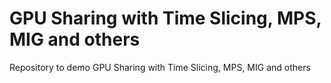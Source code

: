 # GPU Sharing with Time Slicing, MPS, MIG and others

Repository to demo GPU Sharing with Time Slicing, MPS, MIG and others

